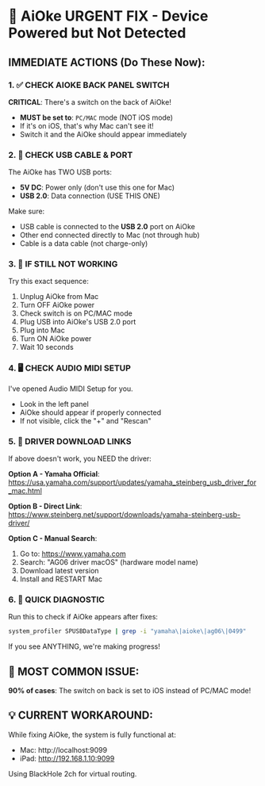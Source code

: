 # 🚨 AiOke URGENT FIX - Device Powered but Not Detected

## IMMEDIATE ACTIONS (Do These Now):

### 1. ✅ CHECK AIOKE BACK PANEL SWITCH
**CRITICAL**: There's a switch on the back of AiOke!
- **MUST be set to**: `PC/MAC` mode (NOT iOS mode)
- If it's on iOS, that's why Mac can't see it!
- Switch it and the AiOke should appear immediately

### 2. 🔌 CHECK USB CABLE & PORT
The AiOke has TWO USB ports:
- **5V DC**: Power only (don't use this one for Mac)
- **USB 2.0**: Data connection (USE THIS ONE)

Make sure:
- USB cable is connected to the **USB 2.0** port on AiOke
- Other end connected directly to Mac (not through hub)
- Cable is a data cable (not charge-only)

### 3. 🔄 IF STILL NOT WORKING

Try this exact sequence:
1. Unplug AiOke from Mac
2. Turn OFF AiOke power
3. Check switch is on PC/MAC mode
4. Plug USB into AiOke's USB 2.0 port
5. Plug into Mac
6. Turn ON AiOke power
7. Wait 10 seconds

### 4. 🖥️ CHECK AUDIO MIDI SETUP
I've opened Audio MIDI Setup for you.
- Look in the left panel
- AiOke should appear if properly connected
- If not visible, click the "+" and "Rescan"

### 5. 💾 DRIVER DOWNLOAD LINKS

If above doesn't work, you NEED the driver:

**Option A - Yamaha Official**:
https://usa.yamaha.com/support/updates/yamaha_steinberg_usb_driver_for_mac.html

**Option B - Direct Link**:
https://www.steinberg.net/support/downloads/yamaha-steinberg-usb-driver/

**Option C - Manual Search**:
1. Go to: https://www.yamaha.com
2. Search: "AG06 driver macOS" (hardware model name)
3. Download latest version
4. Install and RESTART Mac

### 6. 🎯 QUICK DIAGNOSTIC

Run this to check if AiOke appears after fixes:
```bash
system_profiler SPUSBDataType | grep -i "yamaha\|aioke\|ag06\|0499"
```

If you see ANYTHING, we're making progress!

## 🔴 MOST COMMON ISSUE:
**90% of cases**: The switch on back is set to iOS instead of PC/MAC mode!

## 💡 CURRENT WORKAROUND:
While fixing AiOke, the system is fully functional at:
- Mac: http://localhost:9099
- iPad: http://192.168.1.10:9099

Using BlackHole 2ch for virtual routing.